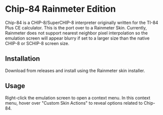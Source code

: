# Chip-84 Rainmeter Edition

Chip-84 is a CHIP-8/SuperCHIP-8 interpreter originally written for the TI-84 Plus CE calculator.  This is the port over to a Rainmeter Skin.  Currently, Rainmeter does not support nearest neighbor pixel interpolation so the emulation screen will appear blurry if set to a larger size than the native CHIP-8 or SCHIP-8 screen size.

## Installation

Download from releases and install using the Rainmeter skin installer.

## Usage

Right-click the emulation screen to open a context menu.  In this context menu, hover over "Custom Skin Actions" to reveal options related to Chip-84.